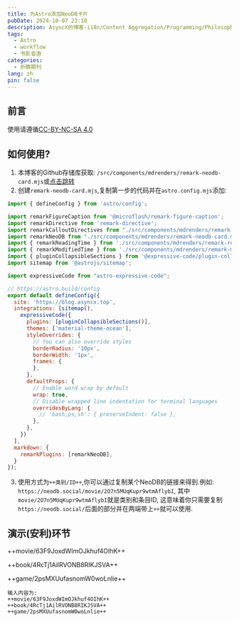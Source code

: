 ```yaml
---
title: 为Astro添加NeoDB卡片
pubDate: 2024-10-07 23:10
description: AsyncX的博客-i18n/Content Aggregation/Programming/Philosophy/Hobbies/i18n多语言/内容聚合/编程/哲学/爱好
tags:
  - Astro
  - workflow
  - 书影音游
categories:
  - 折腾期刊
lang: zh
pin: false
---
```

## 前言
使用请遵循[CC-BY-NC-SA 4.0](https://creativecommons.org/licenses/by-nc-sa/4.0/)

## 如何使用?
1. 本博客的Github存储库获取: `/src/components/mdrenders/remark-neodb-card.mjs`或[点击跳转](https://github.com/A5yncX/DG/blob/main/src/components/mdrenders/remark-neodb-card.mjs0)
2. 创建`remark-neodb-card.mjs`,复制第一步的代码并在`astro.config.mjs`添加:
```js title="astro.config.mjs" ins{39} collapse={1-37, 41}
import { defineConfig } from 'astro/config';

import remarkFigureCaption from '@microflash/remark-figure-caption';
import remarkDirective from 'remark-directive';
import remarkCalloutDirectives from "./src/components/mdrenders/remark-callout-directives-customized.mjs"
import remarkNeoDB from "./src/components/mdrenders/remark-neodb-card.mjs"
import { remarkReadingTime } from './src/components/mdrenders/remark-reading-time.mjs';
import { remarkModifiedTime } from './src/components/mdrenders/remark-modified-time.mjs';
import { pluginCollapsibleSections } from '@expressive-code/plugin-collapsible-sections'
import sitemap from '@astrojs/sitemap';

import expressiveCode from "astro-expressive-code";

// https://astro.build/config
export default defineConfig({
  site: 'https://blog.asyncx.top',
  integrations: [sitemap(), 
    expressiveCode({
      plugins: [pluginCollapsibleSections()],
      themes: ['material-theme-ocean'],
      styleOverrides: {
        // You can also override styles
        borderRadius: '10px',
        borderWidth: '1px',
        frames: {
        },
      },
      defaultProps: {
        // Enable word wrap by default
        wrap: true,
        // Disable wrapped line indentation for terminal languages
        overridesByLang: {
          // 'bash,ps,sh': { preserveIndent: false },
        },
      },
    })
  ],
  markdown: {
    remarkPlugins: [remarkNeoDB],
  }
});
```

3. 使用方式为`++类别/ID++`,你可以通过复制某个NeoDB的链接来得到.例如: `https://neodb.social/movie/2O7n5MUqKupr9wtmAflybI`, 其中`movie/2O7n5MUqKupr9wtmAflybI`就是类别和条目ID, 这意味着你只需要复制`https://neodb.social/`后面的部分并在两端带上`++`就可以使用.

## 演示(安利)环节

++movie/63F9JoxdWImOJkhuf4OIhK++

++book/4RcTj1AilRVONB8RIKJSVA++

++game/2psMXUufasnomW0woLnlie++


```
输入内容为:
++movie/63F9JoxdWImOJkhuf4OIhK++
++book/4RcTj1AilRVONB8RIKJSVA++
++game/2psMXUufasnomW0woLnlie++
```